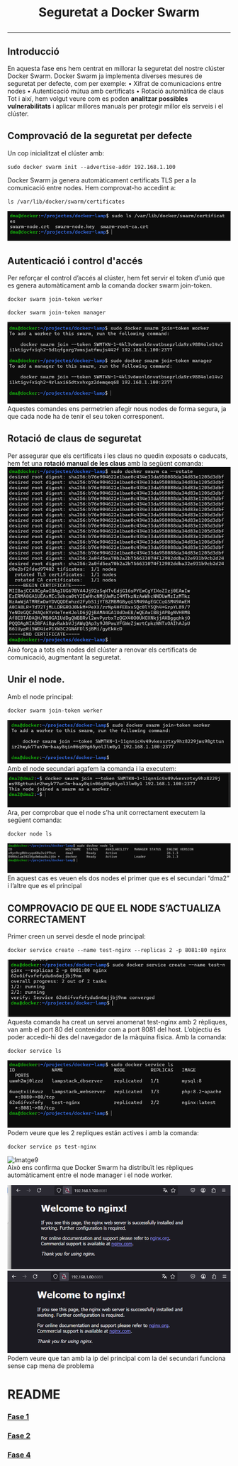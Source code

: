 # <p align="center">  Seguretat a Docker Swarm  </p>
------------
## Introducció 
En aquesta fase ens hem centrat en millorar la seguretat del nostre clúster Docker Swarm. Docker Swarm ja implementa diverses mesures de seguretat per defecte, com per exemple:
•	Xifrat de comunicacions entre nodes
•	Autenticació mútua amb certificats
•	Rotació automàtica de claus
Tot i així, hem volgut veure com es poden **analitzar possibles vulnerabilitats** i aplicar millores manuals per protegir millor els serveis i el clúster.

## Comprovació de la seguretat per defecte
Un cop inicialitzat el clúster amb:
```
sudo docker swarm init --advertise-addr 192.168.1.100
```
Docker Swarm ja genera automàticament certificats TLS per a la comunicació entre nodes. Hem comprovat-ho accedint a:
```
ls /var/lib/docker/swarm/certificates
```
![Imatge1](Imatges/1.png)
<br>
## Autenticació i control d'accés
Per reforçar el control d’accés al clúster, hem fet servir el token d’unió que es genera automàticament amb la comanda docker swarm join-token.
```
docker swarm join-token worker
```
```
docker swarm join-token manager
```
![Imatge2](Imatges/2.png)
<br>
Aquestes comandes ens permetrien afegir nous nodes de forma segura, ja que cada node ha de tenir el seu token corresponent.
## Rotació de claus de seguretat
Per assegurar que els certificats i les claus no quedin exposats o caducats, hem fet una **rotació manual de les claus** amb la següent comanda:
![Imatge3](Imatges/3.png)
<br>
Això força a tots els nodes del clúster a renovar els certificats de comunicació, augmentant la seguretat.
## Unir el node.
Amb el node principal:
```
docker swarm join-token worker
```
![Imatge4](Imatges/4.png)
<br>
Amb el node secundari agafem la comanda i la executem:
![Imatge5](Imatges/5.png)
<br>
Ara, per comprobar que el node s’ha unit correctament executem la següent comanda:
```
docker node ls
```
![Imatge6](Imatges/6.png)
<br>
En aquest cas es veuen els dos nodes el primer que es el secundari “dma2” i l’altre que es el principal
## COMPROVACIO DE QUE EL NODE S’ACTUALIZA CORRECTAMENT
Primer creen un servei desde el node principal:
```
docker service create --name test-nginx --replicas 2 -p 8081:80 nginx
```
![Imatge7](Imatges/7.png)
<br>
Aquesta comanda ha creat un servei anomenat test-nginx amb 2 rèpliques, van amb el port 80 del contenidor com a port 8081 del host. L’objectiu és poder accedir-hi des del navegador de la màquina física.
Amb la comanda:
```
docker service ls
```
![Imatge8](Imatges/10.png)
<br>
Podem veure que les 2 repliques están actives i amb la comanda:
```
docker service ps test-nginx
```
![Imatge9](Imatges/11.png)
<br>
Això ens confirma que Docker Swarm ha distribuït les rèpliques automàticament entre el node manager i el node worker.

![Imatge10](Imatges/8.png)
<br>
![Imatge11](Imatges/9.png)
<br>
Podem veure que tan amb la ip del principal com la del secundari funciona sense cap mena de problema


# README
### [Fase 1](https://github.com/miguelIH/Projecte-Github/blob/main/01_Projecte-Docker-Orquestradors-Basic/Fase_1_Configuracions_i_desplegament_amb_Docker_Compose/Documentacio.md)
### [Fase 2](https://github.com/miguelIH/Projecte-Github/blob/main/01_Projecte-Docker-Orquestradors-Basic/Fase_2_Orquestraci%C3%B3_i_desplegament_amb_Docker_Swarm/Documentacio.md)
### [Fase 4](https://github.com/miguelIH/Projecte-Github/blob/main/01_Projecte-Docker-Orquestradors-Basic/Fase_4_Orquestraci%C3%B3_amb_Kubernetes/Documentacio.md)
